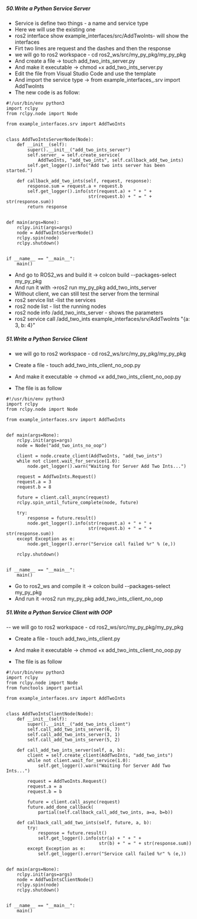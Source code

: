 <H5>50.Write a Python Service Server</H5>

- Service is define two things - a name and service type
- Here we will use the existing one
- ros2 interface show example_interfaces/src/AddTwoInts- will show the interfaces
- Firt two lines are request and the dashes and then the response
- we will go to ros2 workspace - cd ros2_ws/src/my_py_pkg/my_py_pkg
- And create a file -> touch add_two_ints_server.py
- And make it executable -> chmod +x add_two_ints_server.py
- Edit the file from Visual Studio Code and use the template
- And import the service type -> from example_interfaces_.srv import AddTwoInts
- The new code is as follow:
```
#!/usr/bin/env python3
import rclpy
from rclpy.node import Node

from example_interfaces.srv import AddTwoInts


class AddTwoIntsServerNode(Node):
    def __init__(self):
        super().__init__("add_two_ints_server")
        self.server_ = self.create_service(
            AddTwoInts, "add_two_ints", self.callback_add_two_ints)
        self.get_logger().info("Add two ints server has been started.")

    def callback_add_two_ints(self, request, response):
        response.sum = request.a + request.b
        self.get_logger().info(str(request.a) + " + " +
                               str(request.b) + " = " + str(response.sum))
        return response


def main(args=None):
    rclpy.init(args=args)
    node = AddTwoIntsServerNode()
    rclpy.spin(node)
    rclpy.shutdown()


if __name__ == "__main__":
    main()
```
- And go to ROS2_ws and build it -> colcon build --packages-select my_py_pkg 
- And run it with ->ros2 run my_py_pkg add_two_ints_server
- Without client, we can still test the server from the terminal
- ros2 service list -list the services
- ros2 node list - list the running nodes
- ros2 node info /add_two_ints_server - shows the parameters
- ros2 service call /add_two_ints example_interfaces/srv/AddTwoInts "{a: 3, b: 4}"

<H5>51.Write a Python Service Client</H5>

- we will go to ros2 workspace - cd ros2_ws/src/my_py_pkg/my_py_pkg
- Create a file - touch add_two_ints_client_no_oop.py
- And make it executable -> chmod +x add_two_ints_client_no_oop.py

- The file is as follow
```
#!/usr/bin/env python3
import rclpy
from rclpy.node import Node

from example_interfaces.srv import AddTwoInts


def main(args=None):
    rclpy.init(args=args)
    node = Node("add_two_ints_no_oop")

    client = node.create_client(AddTwoInts, "add_two_ints")
    while not client.wait_for_service(1.0):
        node.get_logger().warn("Waiting for Server Add Two Ints...")

    request = AddTwoInts.Request()
    request.a = 3
    request.b = 8

    future = client.call_async(request)
    rclpy.spin_until_future_complete(node, future)

    try:
        response = future.result()
        node.get_logger().info(str(request.a) + " + " +
                               str(request.b) + " = " + str(response.sum))
    except Exception as e:
        node.get_logger().error("Service call failed %r" % (e,))

    rclpy.shutdown()


if __name__ == "__main__":
    main()
```
 - Go to ros2_ws and compile it -> colcon build --packages-select my_py_pkg 
 - And run it ->ros2 run my_py_pkg add_two_ints_client_no_oop

<H5>51.Write a Python Service Client with OOP</H5>

-- we will go to ros2 workspace - cd ros2_ws/src/my_py_pkg/my_py_pkg
- Create a file - touch add_two_ints_client.py
- And make it executable -> chmod +x add_two_ints_client_no_oop.py

- The file is as follow
```
#!/usr/bin/env python3
import rclpy
from rclpy.node import Node
from functools import partial

from example_interfaces.srv import AddTwoInts


class AddTwoIntsClientNode(Node):
    def __init__(self):
        super().__init__("add_two_ints_client")
        self.call_add_two_ints_server(6, 7)
        self.call_add_two_ints_server(3, 1)
        self.call_add_two_ints_server(5, 2)

    def call_add_two_ints_server(self, a, b):
        client = self.create_client(AddTwoInts, "add_two_ints")
        while not client.wait_for_service(1.0):
            self.get_logger().warn("Waiting for Server Add Two Ints...")

        request = AddTwoInts.Request()
        request.a = a
        request.b = b

        future = client.call_async(request)
        future.add_done_callback(
            partial(self.callback_call_add_two_ints, a=a, b=b))

    def callback_call_add_two_ints(self, future, a, b):
        try:
            response = future.result()
            self.get_logger().info(str(a) + " + " +
                                   str(b) + " = " + str(response.sum))
        except Exception as e:
            self.get_logger().error("Service call failed %r" % (e,))


def main(args=None):
    rclpy.init(args=args)
    node = AddTwoIntsClientNode()
    rclpy.spin(node)
    rclpy.shutdown()


if __name__ == "__main__":
    main()
```

